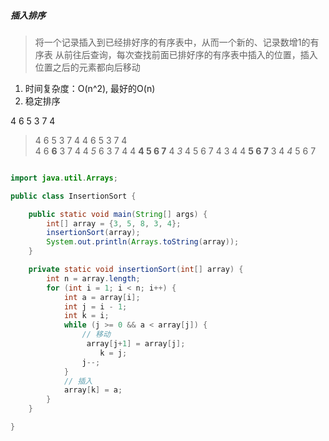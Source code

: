 ##### 插入排序
> 将一个记录插入到已经排好序的有序表中，从而一个新的、记录数增1的有序表
> 从前往后查询，每次查找前面已排好序的有序表中插入的位置，插入位置之后的元素都向后移动
1. 时间复杂度：O(n^2), 最好的O(n)
2. 稳定排序


4 6 5 3 7 4
> 4 6 5 3 7 4
> 4 6 5 3 7 4  
> 4 6 **6** 3 7 4
> 4 *5* 6 3 7 4
> 4 **4 5 6 7** 4
> *3* 4 5 6 7 4
> 3 4 4 **5 6 7**
> 3 4 *4* 5 6 7


```java

import java.util.Arrays;

public class InsertionSort {

    public static void main(String[] args) {
        int[] array = {3, 5, 8, 3, 4};
        insertionSort(array);
        System.out.println(Arrays.toString(array));
    }

    private static void insertionSort(int[] array) {
        int n = array.length;
        for (int i = 1; i < n; i++) {
            int a = array[i];
            int j = i - 1;
            int k = i;
            while (j >= 0 && a < array[j]) {
                // 移动
                 array[j+1] = array[j];
                    k = j;
                j--;
            }
            // 插入
            array[k] = a;
        }
    }

}


```